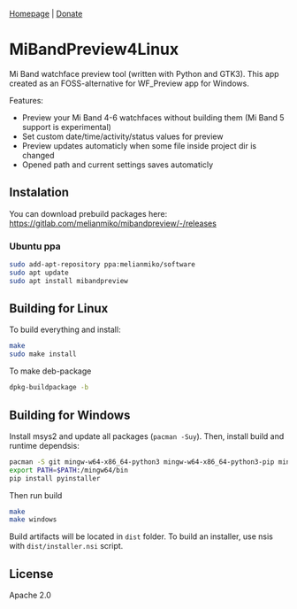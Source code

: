 [Homepage](https://melianmiko.ru/mibandpreview) | [Donate](https://melianmiko.ru/donate)

# MiBandPreview4Linux
Mi Band watchface preview tool (written with Python and GTK3).
This app created as an FOSS-alternative for WF_Preview app for Windows.

Features:
- Preview your Mi Band 4-6 watchfaces without building them (Mi Band 5 support is experimental)
- Set custom date/time/activity/status values for preview
- Preview updates automaticly when some file inside project dir is changed
- Opened path and current settings saves automaticly

## Instalation
You can download prebuild packages here: https://gitlab.com/melianmiko/mibandpreview/-/releases

### Ubuntu ppa
```bash
sudo add-apt-repository ppa:melianmiko/software
sudo apt update
sudo apt install mibandpreview
```

## Building for Linux
To build everything and install:
```bash
make
sudo make install
```

To make deb-package
```bash
dpkg-buildpackage -b
```

## Building for Windows
Install msys2 and update all packages (`pacman -Suy`). Then, install build and runtime dependsis:
```bash
pacman -S git mingw-w64-x86_64-python3 mingw-w64-x86_64-python3-pip mingw-w64-x86_64-gtk3 mingw-w64-x86_64-python3-gobject mingw-w64-x86_64-python-pillow mingw-w64-x86_64-python3-watchdog mingw-w64-x86_64-nsis
export PATH=$PATH:/mingw64/bin
pip install pyinstaller
```

Then run build
```bash
make
make windows
```

Build artifacts will be located in `dist` folder.
To build an installer, use nsis with `dist/installer.nsi` script.

## License
Apache 2.0
